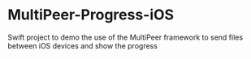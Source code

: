 # MultiPeer-Progress-iOS
Swift project to demo the use of the MultiPeer framework to send files between iOS devices and show the progress
